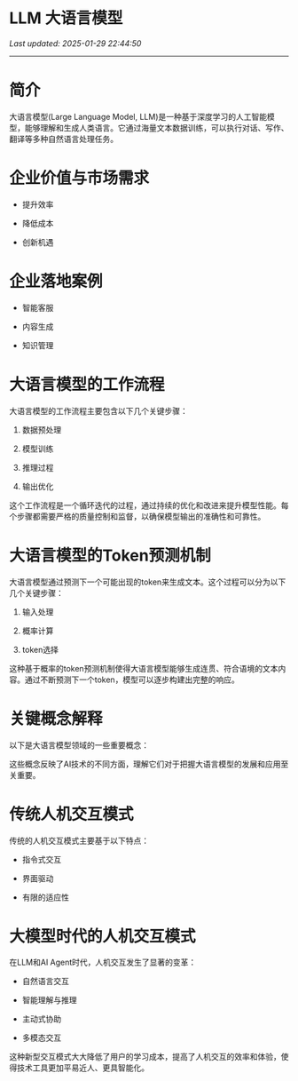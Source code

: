 # LLM 大语言模型

_Last updated: 2025-01-29 22:44:50_

---

# 简介


大语言模型(Large Language Model, LLM)是一种基于深度学习的人工智能模型，能够理解和生成人类语言。它通过海量文本数据训练，可以执行对话、写作、翻译等多种自然语言处理任务。


# 企业价值与市场需求


- 提升效率

- 降低成本

- 创新机遇

# 企业落地案例


- 智能客服

- 内容生成

- 知识管理

# 大语言模型的工作流程


大语言模型的工作流程主要包含以下几个关键步骤：


1. 数据预处理

1. 模型训练

1. 推理过程

1. 输出优化

这个工作流程是一个循环迭代的过程，通过持续的优化和改进来提升模型性能。每个步骤都需要严格的质量控制和监督，以确保模型输出的准确性和可靠性。


# 大语言模型的Token预测机制


大语言模型通过预测下一个可能出现的token来生成文本。这个过程可以分为以下几个关键步骤：


1. 输入处理

1. 概率计算

1. token选择

这种基于概率的token预测机制使得大语言模型能够生成连贯、符合语境的文本内容。通过不断预测下一个token，模型可以逐步构建出完整的响应。


# 关键概念解释


以下是大语言模型领域的一些重要概念：


这些概念反映了AI技术的不同方面，理解它们对于把握大语言模型的发展和应用至关重要。


# 传统人机交互模式


传统的人机交互模式主要基于以下特点：


- 指令式交互

- 界面驱动

- 有限的适应性

# 大模型时代的人机交互模式


在LLM和AI Agent时代，人机交互发生了显著的变革：


- 自然语言交互

- 智能理解与推理

- 主动式协助

- 多模态交互

这种新型交互模式大大降低了用户的学习成本，提高了人机交互的效率和体验，使得技术工具更加平易近人、更具智能化。

